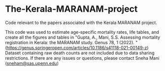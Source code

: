 # The-Kerala-MARANAM-project
Code relevant to the papers associated with the Kerala MARANAM project. 

This code was used to estimate age-specific mortality rates, life tables, and create all the figures and tables in "Gupta, A., Mani, S.S. Assessing mortality registration in Kerala: the MARANAM study. Genus 78, 1 (2022). "(https://genus.springeropen.com/articles/10.1186/s41118-021-00149-z)
Dataset containing raw death counts are not included  due to data sharing restrictions. 
If there are any issues or questions, please contact Sneha Mani (sneham@sas.upenn.edu)


